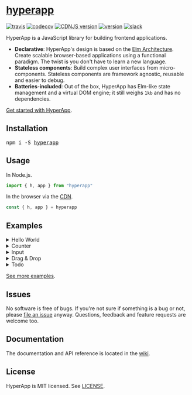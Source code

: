 # [hyperapp](https://hyperapp.gomix.me)
[![travis](https://img.shields.io/travis/hyperapp/hyperapp/master.svg)](https://travis-ci.org/hyperapp/hyperapp)
[![codecov](https://img.shields.io/codecov/c/github/hyperapp/hyperapp/master.svg)](https://codecov.io/gh/hyperapp/hyperapp)
[![CDNJS version](https://img.shields.io/cdnjs/v/hyperapp.svg)](https://cdnjs.com/libraries/hyperapp)
[![version](https://img.shields.io/npm/v/hyperapp.svg)](https://www.npmjs.org/package/hyperapp)
[![slack](https://hyperappjs.herokuapp.com/badge.svg)](https://hyperappjs.herokuapp.com)

HyperApp is a JavaScript library for building frontend applications.

[Elm Architecture]: https://guide.elm-lang.org/architecture/
[Hyperx]: https://github.com/substack/hyperx
[JSX]: https://facebook.github.io/react/docs/introducing-jsx.html
[CDN]: https://unpkg.com/hyperapp

* **Declarative**: HyperApp's design is based on the [Elm Architecture]. Create scalable browser-based applications using a functional paradigm. The twist is you don't have to learn a new language.
* **Stateless components**: Build complex user interfaces from micro-components. Stateless components are framework agnostic, reusable and easier to debug.
* **Batteries-included**: Out of the box, HyperApp has Elm-like state management and a virtual DOM engine; it still weighs `1kb` and has no dependencies.

[Get started with HyperApp](https://github.com/hyperapp/hyperapp/wiki).

## Installation

<pre>
npm i -S <a href=https://npmjs.com/package/hyperapp>hyperapp</a>
</pre>

## Usage

In Node.js.
```jsx
import { h, app } from "hyperapp"
```

In the browser via the [CDN].
```jsx
const { h, app } = hyperapp
```

## Examples

<details><summary>Hello World</summary>

```jsx
app({
  model: "Hi.",
  view: model => <h1>{model}</h1>
})
```

[View online](http://codepen.io/jbucaran/pen/Qdwpxy?editors=0010)
</details>

<details><summary>Counter</summary>

```jsx
app({
  model: 0,
  actions: {
    add: model => model + 1,
    sub: model => model - 1
  },
  view: (model, actions) =>
    <div>
      <button onclick={actions.add}>+</button>
      <h1>{model}</h1>
      <button onclick={actions.sub} disabled={model <= 0}>-</button>
    </div>
})
```

[View online](http://codepen.io/jbucaran/pen/zNxZLP?editors=0010)
</details>

<details><summary>Input</summary>

```jsx
app({
  model: "",
  actions: {
    text: (_, value) => value
  },
  view: (model, actions) =>
    <div>
      <h1>Hi{model ? " " + model : ""}.</h1>
      <input oninput={e => actions.text(e.target.value)} />
    </div>
})
```

[View online](http://codepen.io/jbucaran/pen/qRMEGX?editors=0010)
</details>

<details><summary>Drag & Drop</summary>

```jsx
const model = {
  dragging: false,
  position: {
    x: 0,
    y: 0,
    offsetX: 0,
    offsetY: 0
  }
}

const actions = {
  drop: model => ({ dragging: false }),
  drag: (model, { position }) => ({ dragging: true, position }),
  move: (model, { x, y }) => model.dragging
    ? ({ position: { ...model.position, x, y } })
    : model
}

const subscriptions = [
  (_, actions) => addEventListener("mouseup", actions.drop),
  (_, actions) => addEventListener("mousemove", e =>
    actions.move({ x: e.pageX, y: e.pageY }))
]

const view = (model, actions) =>
  <div
    onmousedown={e => actions.drag({
      position: {
        x: e.pageX, y: e.pageY, offsetX: e.offsetX, offsetY: e.offsetY
      }
    })}
    style={{
      position: "absolute",
      left: model.position.x - model.position.offsetX + "px",
      top: model.position.y - model.position.offsetY + "px",
      backgroundColor: model.dragging ? "gold" : "deepskyblue"
    }}
  >
    Drag Me
  </div>

app({ model, view, actions, subscriptions })
```

[View online](http://codepen.io/jbucaran/pen/apzYvo?editors=0010)
</details>

<details><summary>Todo</summary>

```jsx
const FilterInfo = { All: 0, Todo: 1, Done: 2 }

app({
  model: {
    todos: [],
    filter: FilterInfo.All,
    input: "",
    placeholder: "Add new todo!"
  },
  view: (model, actions) =>
    <div>
      <h1>Todo</h1>
      <p>
        Show: {Object.keys(FilterInfo)
          .filter(key => FilterInfo[key] !== model.filter)
          .map(key =>
            <span>
              <a
                href="#"
                onclick={_ => actions.filter({
                  value: FilterInfo[key]
                })}
              >{key}</a>
            </span>
          )}
      </p>

      <p>
        <ul>
          {model.todos
            .filter(t =>
              model.filter === FilterInfo.Done
                ? t.done :
              model.filter === FilterInfo.Todo
                ? !t.done :
              model.filter === FilterInfo.All)
            .map(t =>
              <li style={{
                color: t.done ? "gray" : "black",
                textDecoration: t.done ? "line-through" : "none"
              }}
                onclick={e => actions.toggle({
                  value: t.done,
                  id: t.id
                })}
              >
                {t.value}
              </li>)}
        </ul>
      </p>

      <p>
        <input
          type="text"
          onkeyup={e => e.keyCode === 13 ? actions.add() : ""}
          oninput={e => actions.input({ value: e.target.value })}
          value={model.input}
          placeholder={model.placeholder}
        />{" "}
        <button onclick={actions.add}>add</button>
      </p>
    </div>,
  actions: {
    add: model => ({
      input: "",
      todos: model.todos.concat({
        done: false,
        value: model.input,
        id: model.todos.length + 1
      })
    }),
    toggle: (model, { id, value }) => ({
      todos: model.todos.map(t =>
        id === t.id
          ? Object.assign({}, t, { done: !value })
          : t)
    }),
    input: (model, { value }) => ({ input: value }),
    filter: (model, { value }) => ({ filter: value })
  }
})
```

[View online](http://codepen.io/jbucaran/pen/zNxRLy?editors=0010)
</details>

[See more examples](https://hyperapp.gomix.me).

## Issues

No software is free of bugs. If you're not sure if something is a bug or not, please [file an issue](https://github.com/hyperapp/hyperapp/issues) anyway. Questions, feedback and feature requests are welcome too.

## Documentation

The documentation and API reference is located in the [wiki](https://github.com/hyperapp/hyperapp/wiki).

## License

HyperApp is MIT licensed. See [LICENSE](LICENSE).
